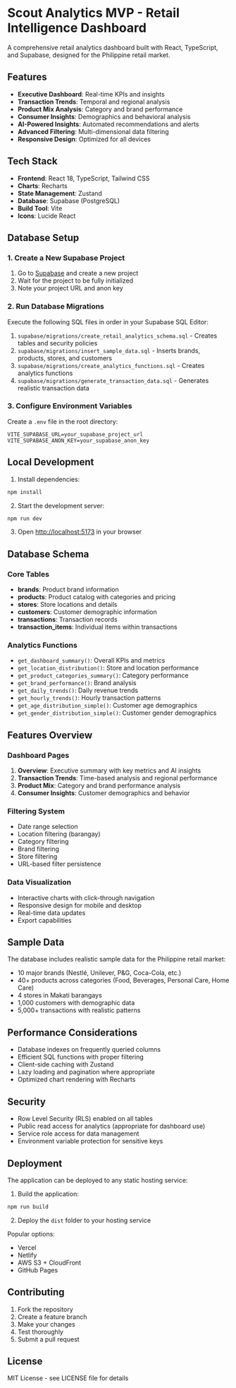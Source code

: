 # Scout Analytics MVP - Retail Intelligence Dashboard

A comprehensive retail analytics dashboard built with React, TypeScript, and Supabase, designed for the Philippine retail market.

## Features

- **Executive Dashboard**: Real-time KPIs and insights
- **Transaction Trends**: Temporal and regional analysis
- **Product Mix Analysis**: Category and brand performance
- **Consumer Insights**: Demographics and behavioral analysis
- **AI-Powered Insights**: Automated recommendations and alerts
- **Advanced Filtering**: Multi-dimensional data filtering
- **Responsive Design**: Optimized for all devices

## Tech Stack

- **Frontend**: React 18, TypeScript, Tailwind CSS
- **Charts**: Recharts
- **State Management**: Zustand
- **Database**: Supabase (PostgreSQL)
- **Build Tool**: Vite
- **Icons**: Lucide React

## Database Setup

### 1. Create a New Supabase Project

1. Go to [Supabase](https://supabase.com) and create a new project
2. Wait for the project to be fully initialized
3. Note your project URL and anon key

### 2. Run Database Migrations

Execute the following SQL files in order in your Supabase SQL Editor:

1. `supabase/migrations/create_retail_analytics_schema.sql` - Creates tables and security policies
2. `supabase/migrations/insert_sample_data.sql` - Inserts brands, products, stores, and customers
3. `supabase/migrations/create_analytics_functions.sql` - Creates analytics functions
4. `supabase/migrations/generate_transaction_data.sql` - Generates realistic transaction data

### 3. Configure Environment Variables

Create a `.env` file in the root directory:

```env
VITE_SUPABASE_URL=your_supabase_project_url
VITE_SUPABASE_ANON_KEY=your_supabase_anon_key
```

## Local Development

1. Install dependencies:
```bash
npm install
```

2. Start the development server:
```bash
npm run dev
```

3. Open [http://localhost:5173](http://localhost:5173) in your browser

## Database Schema

### Core Tables

- **brands**: Product brand information
- **products**: Product catalog with categories and pricing
- **stores**: Store locations and details
- **customers**: Customer demographic information
- **transactions**: Transaction records
- **transaction_items**: Individual items within transactions

### Analytics Functions

- `get_dashboard_summary()`: Overall KPIs and metrics
- `get_location_distribution()`: Store and location performance
- `get_product_categories_summary()`: Category performance
- `get_brand_performance()`: Brand analysis
- `get_daily_trends()`: Daily revenue trends
- `get_hourly_trends()`: Hourly transaction patterns
- `get_age_distribution_simple()`: Customer age demographics
- `get_gender_distribution_simple()`: Customer gender demographics

## Features Overview

### Dashboard Pages

1. **Overview**: Executive summary with key metrics and AI insights
2. **Transaction Trends**: Time-based analysis and regional performance
3. **Product Mix**: Category and brand performance analysis
4. **Consumer Insights**: Customer demographics and behavior

### Filtering System

- Date range selection
- Location filtering (barangay)
- Category filtering
- Brand filtering
- Store filtering
- URL-based filter persistence

### Data Visualization

- Interactive charts with click-through navigation
- Responsive design for mobile and desktop
- Real-time data updates
- Export capabilities

## Sample Data

The database includes realistic sample data for the Philippine retail market:

- 10 major brands (Nestlé, Unilever, P&G, Coca-Cola, etc.)
- 40+ products across categories (Food, Beverages, Personal Care, Home Care)
- 4 stores in Makati barangays
- 1,000 customers with demographic data
- 5,000+ transactions with realistic patterns

## Performance Considerations

- Database indexes on frequently queried columns
- Efficient SQL functions with proper filtering
- Client-side caching with Zustand
- Lazy loading and pagination where appropriate
- Optimized chart rendering with Recharts

## Security

- Row Level Security (RLS) enabled on all tables
- Public read access for analytics (appropriate for dashboard use)
- Service role access for data management
- Environment variable protection for sensitive keys

## Deployment

The application can be deployed to any static hosting service:

1. Build the application:
```bash
npm run build
```

2. Deploy the `dist` folder to your hosting service

Popular options:
- Vercel
- Netlify
- AWS S3 + CloudFront
- GitHub Pages

## Contributing

1. Fork the repository
2. Create a feature branch
3. Make your changes
4. Test thoroughly
5. Submit a pull request

## License

MIT License - see LICENSE file for details